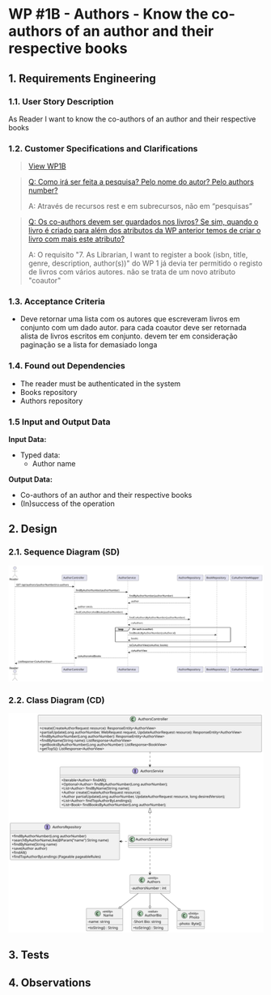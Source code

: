 # WP #1B - Authors - Know the co-authors of an author and their respective books

## 1. Requirements Engineering
### 1.1. User Story Description
As Reader I want to know the co-authors of an author and their respective books

### 1.2. Customer Specifications and Clarifications

>[View WP1B](..%2FWP1B-Authors.md)

>[Q: Como irá ser feita a pesquisa? Pelo nome do autor? Pelo authors number?  ](https://moodle.isep.ipp.pt/mod/forum/discuss.php?d=29862)
>
>A: Através de recursos rest e em subrecursos, não em “pesquisas”

>[Q: Os co-authors devem ser guardados nos livros? 
Se sim, quando o livro é criado para além dos atributos 
da WP anterior temos de criar o livro com mais este atributo? ](https://moodle.isep.ipp.pt/mod/forum/discuss.php?d=30023)
>
>A: O requisito "7. As Librarian, I want to register a book (isbn, 
title, genre, description, author(s))" do WP 1 já devia 
ter permitido o registo de livros com vários autores. 
não se trata de um novo atributo "coautor"


### 1.3. Acceptance Criteria
- Deve retornar uma lista com os autores que escreveram livros em conjunto com um dado autor. para cada coautor deve ser retornada alista de livros escritos em conjunto. devem ter em consideração paginação se a lista for demasiado longa


### 1.4. Found out Dependencies
- The reader must be authenticated in the system
- Books repository
- Authors repository
### 1.5 Input and Output Data

**Input Data:**

* Typed data:
  * Author name

**Output Data:**

* Co-authors of an author and their respective books
* (In)success of the operation


## 2. Design
### 2.1. Sequence Diagram (SD)
![Ph2-4-KnowCoAuthors.svg](Ph2-4-KnowCoAuthors.svg)
### 2.2. Class Diagram (CD)
![ClassDiagram.svg](..%2FClassDiagram.svg)
## 3. Tests
## 4. Observations


